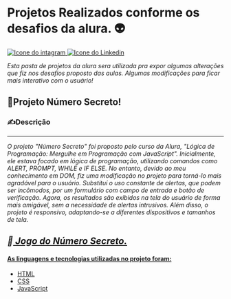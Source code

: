 # Projetos Realizados conforme os desafios da alura.  &#x1F47D;

<div> <a href="https://www.instagram.com/cai0.dev/" target="_blank"><img src="https://img.shields.io/badge/Instagram-E4405F?style=for-the-badge&logo=instagram&logoColor=white" alt="Icone do intagram"> </a> <a href="https://www.linkedin.com/in/caio-carmo-174802269/" target="_blank"><img src="https://img.shields.io/badge/LinkedIn-0077B5?style=for-the-badge&logo=linkedin&logoColor=white" alt="Icone do Linkedin"></a></div>

*Esta pasta de projetos da alura sera utilizada pra expor algumas alterações que fiz nos desafios proposto das aulas. Algumas modificações para ficar mais interativo com o usuário!*

## &#x1F4D6;Projeto Número Secreto!
### &#x270D;Descrição 
---
*O projeto "Número Secreto" foi proposto pelo curso da Alura, "Lógica de Programação: Mergulhe em Programação com JavaScript". Inicialmente, ele estava focado em lógica de programação, utilizando comandos como ALERT, PROMPT, WHILE e IF ELSE. No entanto, devido ao meu conhecimento em DOM, fiz uma modificação no projeto para torná-lo mais agradável para o usuário. Substituí o uso constante de alertas, que podem ser incômodos, por um formulário com campo de entrada e botão de verificação. Agora, os resultados são exibidos na tela do usuário de forma mais amigável, sem a necessidade de alertas intrusivos. Além disso, o projeto é responsivo, adaptando-se a diferentes dispositivos e tamanhos de tela.*

*&#x1F538;<a href="https://xc4i0.github.io/Projetos/Cordel_CursoEmVideo/" target="_blank"> Jogo do Número Secreto.*
---

#### As linguagens e tecnologias utilizadas no projeto foram:
* HTML
* CSS
* JavaScript
